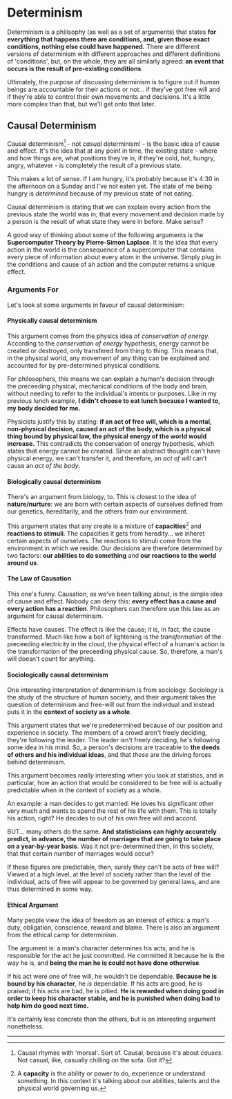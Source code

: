 # Determinism

Determinism is a philisophy (as well as a set of arguments) that states **for everything that happens there are conditions, and, given those exact conditions, nothing else could have happened.** There are different versions of determinism with different approaches and different definitions of 'conditions', but, on the whole, they are all similarly agreed: **an event that occurs is the result of pre-existing conditions**.

Ultimately, the purpose of discussing determinism is to figure out if human beings are accountable for their actions or not... if they've got free will and if they're able to control their own movements and decisions. It's a little more complex than that, but we'll get onto that later.

## Causal Determinism

Causal determinism[^1] - not _casual_ determinism! - is the basic idea of cause and effect. It's the idea that at any point in time, the existing state - where and how things are, what positions they're in, if they're cold, hot, hungry, angry, whatever - is completely the result of a previous state.

This makes a lot of sense. If I am hungry, it's probably because it's 4:30 in the afternoon on a Sunday and I've not eaten yet. The state of me being hungry is _determined_ because of my previous state of not eating.

Causal determinism is stating that we can explain every action from the previous state the world was in; that every movement and decision made by a person is the result of what state they were in before. Make sense?

A good way of thinking about some of the following arguments is the **Supercomputer Theory by Pierre-Simon Laplace**. It is the idea that every action in the world is the consequence of a supercomputer that contains every piece of information about every atom in the universe. Simply plug in the conditions and cause of an action and the computer returns a unique effect.

### Arguments For

Let's look at some arguments in favour of causal determinism:

#### Physically causal determinism

This argument comes from the physics idea of _conservation of energy_. According to the _conservation of energy_ hypothesis, energy cannot be created or destroyed, only transfered from thing to thing. This means that, in the physical world, any movement of any thing can be explained and accounted for by pre-determined physical conditions.

For philosophers, this means we can explain a human's decision through the preceeding physical, mechanical conditions of the body and brain, without needing to refer to the individual's intents or purposes. Like in my previous lunch example, **I didn't choose to eat lunch because I wanted to, my body decided for me.**

Physicists justify this by stating: **if an act of free will, which is a mental, non-physical decision, caused an act of the body, which is a physical thing bound by physical law, the physical energy of the world would increase.** This contradicts the conservation of energy hypothesis, which states that energy cannot be created. Since an abstract thought can't have physical energy, we can't transfer it, and therefore, an _act of will_ can't cause an _act of the body_.

#### Biologically causal determinism

There's an argument from biology, to. This is closest to the idea of **nature/nurture**: we are born with certain aspects of ourselves defined from our genetics, hereditarily, and the others from our environment.

This argument states that any create is a mixture of **capacities**[^2] and **reactions to stimuli**. The capacities it gets from heredity... we inheret certain aspects of ourselves. The reactions to stimuli come from the environment in which we reside. Our decisions are therefore determined by two factors: **our abilities to do something** and **our reactions to the world around us**.

#### The Law of Causation

This one's funny. Causation, as we've been talking about, is the simple idea of cause and effect. Nobody can deny this: **every effect has a cause and every action has a reaction**. Philosophers can therefore use this law as an argument for causal determinism.

Effects have causes. The effect is like the cause; it is, in fact, the cause transformed. Much like how a bolt of lightening is the _transformation_ of the preceeding electricity in the cloud, the physical effect of a human's action is the transformation of the preceeding physical cause. So, therefore, a man's will doesn't count for anything.

#### Sociologically causal determinism

One interesting interpretation of determinism is from sociology. Sociology is the study of the structure of human society, and their argument takes the question of determinism and free-will out from the individual and instead puts it in the **context of society as a whole**.

This argument states that we're predetermined because of our position and experience in society. The members of a crowd aren't freely deciding, they're following the leader. The leader isn't freely deciding, he's following some idea in his mind. So, a person's decisions are traceable to **the deeds of others and his individual ideas**, and that _these_ are the driving forces behind determinism.

This argument becomes _really_ interesting when you look at statistics, and in particular, how an action that would be considered to be free will is actually predictable when in the context of society as a whole.

An example: a man decides to get married. He loves his significant other very much and wants to spend the rest of his life with them. This is totally his action, right? He decides to out of his own free will and accord.

BUT... many others do the same. **And statisticians can highly accurately predict, in advance, the number of marriages that are going to take place on a year-by-year basis**. Was it not pre-determined then, in this society, that that certain number of marriages would occur?

If these figures are predictable, then, surely they can't be acts of free will? Viewed at a high level, at the level of society rather than the level of the individual, acts of free will appear to be governed by general laws, and are thus determined in some way.

#### Ethical Argument

Many people view the idea of freedom as an interest of ethics: a man's duty, obligation, conscience, reward and blame. There is also an argument from the ethical camp for determinism.

The argument is: a man's character determines his acts, and he is responsible for the act he just committed. He committed it because he is the way he is, and **being the man he is could not have done otherwise**.

If his act were one of free will, he wouldn't be dependable. **Because he is bound by his character**, he _is_ dependable. If his acts are good, he is praised; if his acts are bad, he is pitied. **He is rewarded when doing good in order to keep his character stable, and he is punished when doing bad to help him do good next time.**

It's certainly less concrete than the others, but is an interesting argument nonetheless.

* * *

[^1]: Causal rhymes with 'morsal'. Sort of. Causal, because it's about _causes_. Not casual, like, casually chilling on the sofa. Got it?

[^2]: A **capacity** is the ability or power to do, experience or understand something. In this context it's talking about our abilities, talents and the physical world governing us.